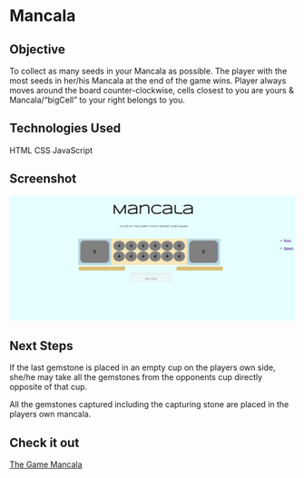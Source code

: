 # Mancala
## Objective
To collect as many seeds in your Mancala as possible. 
The player with the most seeds in her/his Mancala at the end of the game wins. 
Player always moves around the board counter-clockwise, 
cells closest to you are yours &  Mancala/“bigCell” to your right belongs to you. 

## Technologies Used
HTML
CSS
JavaScript

## Screenshot
![](Mancala_Pic.png)
## Next Steps
If the last gemstone is placed in an empty cup on the players own side, she/he may take all the gemstones from the opponents cup directly opposite of that cup. 

All the gemstones captured including the capturing stone are placed in the players own mancala.

## Check it out
<a href=“https://tiffeney.github.io/Mancala/“>The Game Mancala</a>



